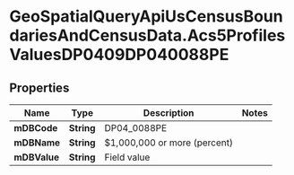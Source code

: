 # GeoSpatialQueryApiUsCensusBoundariesAndCensusData.Acs5ProfilesValuesDP0409DP040088PE

## Properties

Name | Type | Description | Notes
------------ | ------------- | ------------- | -------------
**mDBCode** | **String** | DP04_0088PE | 
**mDBName** | **String** | $1,000,000 or more (percent) | 
**mDBValue** | **String** | Field value | 


